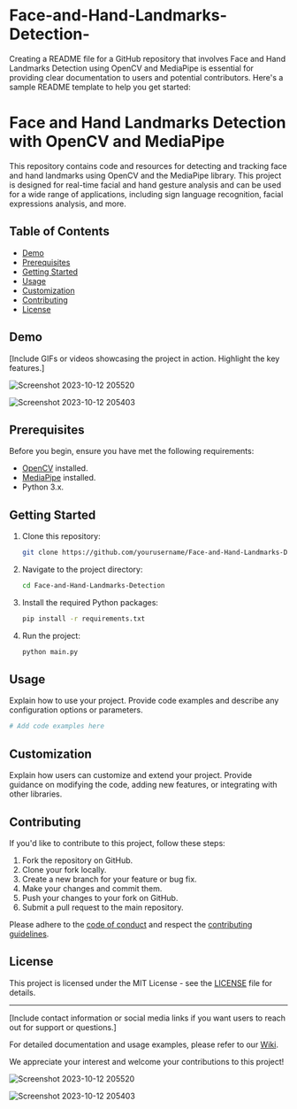 # Face-and-Hand-Landmarks-Detection-

Creating a README file for a GitHub repository that involves Face and Hand Landmarks Detection using OpenCV and MediaPipe is essential for providing clear documentation to users and potential contributors. Here's a sample README template to help you get started:

# Face and Hand Landmarks Detection with OpenCV and MediaPipe

This repository contains code and resources for detecting and tracking face and hand landmarks using OpenCV and the MediaPipe library. This project is designed for real-time facial and hand gesture analysis and can be used for a wide range of applications, including sign language recognition, facial expressions analysis, and more.

## Table of Contents

- [Demo](#demo)
- [Prerequisites](#prerequisites)
- [Getting Started](#getting-started)
- [Usage](#usage)
- [Customization](#customization)
- [Contributing](#contributing)
- [License](#license)

## Demo

[Include GIFs or videos showcasing the project in action. Highlight the key features.]

 ![Screenshot 2023-10-12 205520](https://github.com/Methilesh/Face-and-Hand-Landmarks-Detection-/assets/141352214/5a814874-125e-4489-90c0-1477c3a955a2)

![Screenshot 2023-10-12 205403](https://github.com/Methilesh/Face-and-Hand-Landmarks-Detection-/assets/141352214/6c3b8bbf-d617-4062-be0d-fd7c3e252f28)

## Prerequisites

Before you begin, ensure you have met the following requirements:

- [OpenCV](https://opencv.org/) installed.
- [MediaPipe](https://mediapipe.dev/) installed.
- Python 3.x.

## Getting Started

1. Clone this repository:

   ```bash
   git clone https://github.com/yourusername/Face-and-Hand-Landmarks-Detection.git
   ```

2. Navigate to the project directory:

   ```bash
   cd Face-and-Hand-Landmarks-Detection
   ```

3. Install the required Python packages:

   ```bash
   pip install -r requirements.txt
   ```

4. Run the project:

   ```bash
   python main.py
   ```

## Usage

Explain how to use your project. Provide code examples and describe any configuration options or parameters.

```python
# Add code examples here
```

## Customization

Explain how users can customize and extend your project. Provide guidance on modifying the code, adding new features, or integrating with other libraries.

## Contributing

If you'd like to contribute to this project, follow these steps:

1. Fork the repository on GitHub.
2. Clone your fork locally.
3. Create a new branch for your feature or bug fix.
4. Make your changes and commit them.
5. Push your changes to your fork on GitHub.
6. Submit a pull request to the main repository.

Please adhere to the [code of conduct](CODE_OF_CONDUCT.md) and respect the [contributing guidelines](CONTRIBUTING.md).

## License

This project is licensed under the MIT License - see the [LICENSE](LICENSE) file for details.

---

[Include contact information or social media links if you want users to reach out for support or questions.]

For detailed documentation and usage examples, please refer to our [Wiki](https://github.com/yourusername/Face-and-Hand-Landmarks-Detection/wiki).

We appreciate your interest and welcome your contributions to this project!

![Screenshot 2023-10-12 205520](https://github.com/Methilesh/Face-and-Hand-Landmarks-Detection-/assets/141352214/5a814874-125e-4489-90c0-1477c3a955a2)

![Screenshot 2023-10-12 205403](https://github.com/Methilesh/Face-and-Hand-Landmarks-Detection-/assets/141352214/6c3b8bbf-d617-4062-be0d-fd7c3e252f28)

